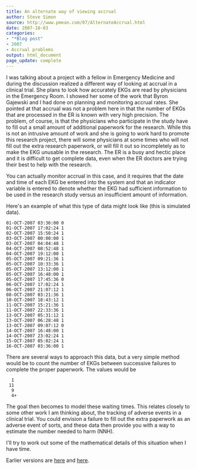```yaml
---
title: An alternate way of viewing accrual
author: Steve Simon
source: http://www.pmean.com/07/AlternateAccrual.html
date: 2007-10-03
categories:
- "*Blog post"
- 2007
- Accrual problems
output: html_document
page_update: complete
---
```

I was talking about a project with a fellow in Emergency Medicine and during the discussion realized a different way of looking at accrual in a clinical trial. She plans to look how accurately EKGs are read by physicians in the Emergency Room. I showed her some of the work that Byron Gajewski and I had done on planning and monitoring accrual rates. She pointed at that accrual was not a problem here in that the number of EKGs that are processed in the ER is known with very high precision. The problem, of course, is that the physicians who participate in the study have to fill out a small amount of additional paperwork for the research. While this is not an intrusive amount of work and she is going to work hard to promote this research project, there will some physicians at some times who will not fill out the extra research paperwork, or will fill it out so incompletely as to make the EKG unusable in the research. The ER is a busy and hectic place and it is difficult to get complete data, even when the ER doctors are trying their best to help with the research.

You can actually monitor accrual in this case, and it requires that the date and time of each EKG be entered into the system and that an indicator variable is entered to denote whether the EKG had sufficient information to be used in the research study versus an insufficient amount of information.

Here's an example of what this type of data might look like (this is simulated data).

```
01-OCT-2007 03:36:00 0
01-OCT-2007 17:02:24 1
02-OCT-2007 15:50:24 1
03-OCT-2007 00:00:00 1
03-OCT-2007 04:04:48 1
04-OCT-2007 08:52:48 1
04-OCT-2007 19:12:00 1
05-OCT-2007 09:21:36 1
05-OCT-2007 10:33:36 1
05-OCT-2007 13:12:00 1
05-OCT-2007 16:48:00 1
05-OCT-2007 17:45:36 0
06-OCT-2007 17:02:24 1
06-OCT-2007 21:07:12 1
08-OCT-2007 03:21:36 1
10-OCT-2007 18:43:12 1
11-OCT-2007 15:21:36 1
11-OCT-2007 22:33:36 1
13-OCT-2007 05:31:12 1
13-OCT-2007 06:28:48 1
13-OCT-2007 09:07:12 0
14-OCT-2007 16:48:00 1
14-OCT-2007 23:02:24 1
15-OCT-2007 05:02:24 1
16-OCT-2007 03:36:00 1
```

There are several ways to approach this data, but a very simple method would be to count the number of EKGs between successive failures to complete the proper paperwork. The values would be

```
  1
 11
  9
  4+
```

The goal then becomes to model these waiting times. This relates closely to some other work I am thinking about, the tracking of adverse events in a clinical trial. You could envision a failure to fill out the extra paperwork as an adverse event of sorts, and these data then provide you with a way to estimate the number needed to harm (NNH).

I'll try to work out some of the mathematical details of this situation when I have time.

Earlier versions are [here][sim1] and [here][sim2].

[sim1]: http://www.pmean.com/07/AlternateAccrual.html
[sim2]: http://new.pmean.com/alternate-accrual/
